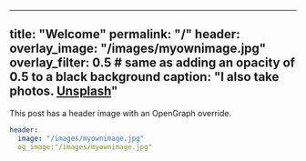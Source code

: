 

---
title: "Welcome"
permalink: "/"
header:
  overlay_image: "/images/myownimage.jpg"
  overlay_filter: 0.5 # same as adding an opacity of 0.5 to a black background
  caption: "I also take photos. [**Unsplash**](http://a--simple--life.tumblr.com)"
---

This post has a header image with an OpenGraph override.

```yaml
header:
  image: "/images/myownimage.jpg"
  og_image:"/images/myownimage.jpg"
```
